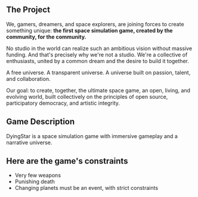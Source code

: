 ## The Project

We, gamers, dreamers, and space explorers, are joining forces to create something unique:
**the first space simulation game, created by the community, for the community.**

No studio in the world can realize such an ambitious vision without massive funding.
And that's precisely why we're not a studio.
We're a collective of enthusiasts, united by a common dream and the desire to build it together.

A free universe.
A transparent universe.
A universe built on passion, talent, and collaboration.

Our goal: to create, together, the ultimate space game, an open, living, and evolving world, built collectively on the principles of open source, participatory democracy, and artistic integrity.

## Game Description

DyingStar is a space simulation game with immersive gameplay and a narrative universe.

## Here are the game's constraints

- Very few weapons
- Punishing death
- Changing planets must be an event, with strict constraints